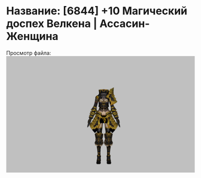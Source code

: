 # Название: [6844] +10 Магический доспех Велкена | Ассасин-Женщина

Просмотр файла:
![p070023.png](p070023.png)